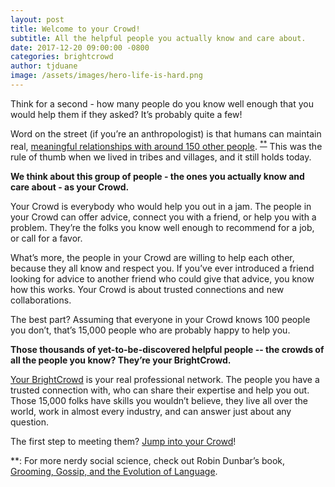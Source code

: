 ```yaml
---
layout: post
title: Welcome to your Crowd!
subtitle: All the helpful people you actually know and care about.
date: 2017-12-20 09:00:00 -0800
categories: brightcrowd
author: tjduane
image: /assets/images/hero-life-is-hard.png
---
```


Think for a second - how many people do you know well enough that you would help them if they asked? It’s probably quite a few!

Word on the street (if you’re an anthropologist) is that humans can maintain real, [meaningful relationships with around 150 other people](https://en.wikipedia.org/wiki/Dunbar%27s_number). <sup>[\*\*](#footnote)</sup> This was the rule of thumb when we lived in tribes and villages, and it still holds today.

**We think about this group of people - the ones you actually know and care about - as your Crowd.**

Your Crowd is everybody who would help you out in a jam. The people in your Crowd can offer advice, connect you with a friend, or help you with a problem. They’re the folks you know well enough to recommend for a job, or call for a favor.

What’s more, the people in your Crowd are willing to help each other, because they all know and respect you. If you’ve ever introduced a friend looking for advice to another friend who could give that advice, you know how this works. Your Crowd is about trusted connections and new collaborations.

The best part? Assuming that everyone in your Crowd knows 100 people you don’t, that’s 15,000 people who are probably happy to help you.

**Those thousands of yet-to-be-discovered helpful people -- the crowds of all the people you know? They’re your BrightCrowd.**

[Your BrightCrowd][brightcrowd] is your real professional network. The people you have a trusted connection with, who can share their expertise and help you out. Those 15,000 folks have skills you wouldn’t believe, they live all over the world, work in almost every industry, and can answer just about any question.

The first step to meeting them? [Jump into your Crowd][brightcrowd]!

<a name="footnote">\*\*</a>: For more nerdy social science, check out Robin Dunbar’s book, [Grooming, Gossip, and the Evolution of Language](http://www.hup.harvard.edu/catalog.php?isbn=9780674363366).

[brightcrowd]: https://brightcrowd.com
